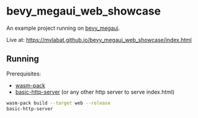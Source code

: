 # bevy_megaui_web_showcase

An example project running on [bevy_megaui](https://github.com/mvlabat/bevy_megaui).

Live at: https://mvlabat.github.io/bevy_megaui_web_showcase/index.html

## Running

Prerequisites:
- [wasm-pack](https://github.com/rustwasm/wasm-pack)
- [basic-http-server](https://github.com/brson/basic-http-server) (or any other http server to serve index.html)

```sh
wasm-pack build --target web --release
basic-http-server
```
